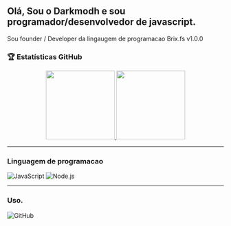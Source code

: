 ## Olá, Sou o Darkmodh e sou programador/desenvolvedor de javascript.

Sou founder / Developer da lingaugem de programacao Brix.fs v1.0.0
### 🏆 Estatísticas GitHub

<div align="center">
  <a href="https://github.com/THZIMX">
    <img height="160em" src="https://github-readme-stats.vercel.app/api?username=darkmodh&show_icons=true&theme=radical&include_all_commits=true&count_private=true"/>
    <img height="160em" src="https://github-readme-stats.vercel.app/api/top-langs/?username=darkmodh&layout=compact&langs_count=7&theme=radical"/>
  </a>
</div>

---

### Linguagem de programacao

![JavaScript](https://img.shields.io/badge/JavaScript-F7DF1E?style=flat&logo=javascript&logoColor=black)
![Node.js](https://img.shields.io/badge/Node.js-339933?style=flat&logo=node.js&logoColor=white)


---
### Uso.
![GitHub](https://img.shields.io/badge/GitHub-black?style=flat&logo=github&logoColor=white)

